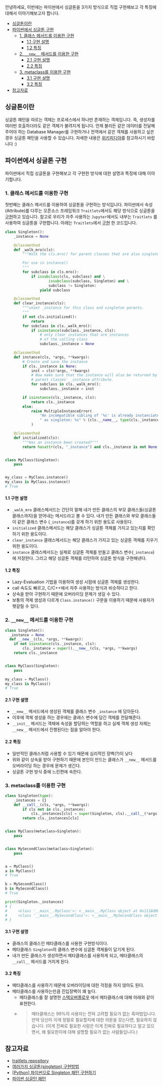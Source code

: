 안녕하세요, 이번에는 파이썬에서 싱글톤을 3가지 방식으로 직접 구현해보고 각 특징에 대해서 이야기해보고자 합니다.

* [싱글톤이란](#싱글톤이란)
* [파이썬에서 싱글톤 구현](#파이썬에서-싱글톤-구현)
  * [1. 클래스 메서드를 이용한 구현](#1.-클래스-메서드를-이용한-구현)
    * [1.1 구현 설명](#1.1-구현-설명)
    * [1.2 특징](#1.2-특징)
  * [2. `__new__` 메서드를 이용한 구현](#2.-`__new__`-메서드를-이용한-구현)
    * [2.1 구현 설명](#2.1-구현-설명)
    * [2.2 특징](#2.2-특징)
  * [3. metaclass를 이용한 구현](#3.-metaclass를-이용한-구현)
    * [3.1 구현 설명](#3.1-구현-설명)
    * [3.2 특징](#3.2-특징)
* [참고자료](#참고자료)

## 싱글톤이란
싱글톤 패턴을 따르는 객체는 프로세스에서 하나만 존재하는 객체입니다. 즉, 생성자를 여러번 호출하더라도 같은 객체가 불려지게 됩니다. 언제 불리든 같은 데이터를 전달해주어야 하는 Database Manager를 구현하거나 전역에서 같은 객체를 사용하고 싶은 경우 싱글톤 패턴을 사용할 수 있습니다. 자세한 내용은 [위키피디아](https://en.wikipedia.org/wiki/Singleton_pattern)를 참고하시기 바랍니다 :)

## 파이썬에서 싱글톤 구현
파이썬에서 직접 싱글톤을 구현해보고 각 구현한 방식에 대한 설명과 특징에 대해 이야기합니다.

### 1. 클래스 메서드를 이용한 구현
첫번째는 클래스 메서드를 이용하여 싱글톤을 구현하는 방식입니다. 파이썬에서 속성(Attribute)를 다루는 오픈소스 프레임워크 `Traitlets`에서도 해당 방식으로 싱글톤을 [구현](https://github.com/ipython/traitlets/blob/main/traitlets/config/configurable.py)하고 있습니다. 참고로 우리가 자주 사용하는 `Jupyter`에서도 내부는 `Traitlets` 를 사용하여 싱글톤을 구현합니다.
아래는 `Traitlets`에서 [구현](https://github.com/ipython/traitlets/blob/main/traitlets/config/configurable.py) 한 코드입니다.
```python
class Singleton():
    _instance = None

    @classmethod
    def _walk_mro(cls):
        """Walk the cls.mro() for parent classes that are also singletons

        For use in instance()
        """
        for subclass in cls.mro():
            if issubclass(cls, subclass) and \
                    issubclass(subclass, Singleton) and \
                    subclass != Singleton:
                yield subclass

    @classmethod
    def clear_instance(cls):
        """unset _instance for this class and singleton parents.
        """
        if not cls.initialized():
            return
        for subclass in cls._walk_mro():
            if isinstance(subclass._instance, cls):
                # only clear instances that are instances
                # of the calling class
                subclass._instance = None

    @classmethod
    def instance(cls, *args, **kwargs):
        # Create and save the instance
        if cls._instance is None:
            inst = cls(*args, **kwargs)
            # Now make sure that the instance will also be returned by
            # parent classes' _instance attribute.
            for subclass in cls._walk_mro():
                subclass._instance = inst

        if isinstance(cls._instance, cls):
            return cls._instance
        else:
            raise MultipleInstanceError(
                "An incompatible sibling of '%s' is already instanciated"
                " as singleton: %s" % (cls.__name__, type(cls._instance).__name__)
            )

    @classmethod
    def initialized(cls):
        """Has an instance been created?"""
        return hasattr(cls, "_instance") and cls._instance is not None


class MyClass(Singleton):
    pass


my_class = MyClass.instance()
my_class is MyClass.instance()
# True
```
#### 1.1 구현 설명
* `_walk_mro` 클래스메서드는 간단히 말해 내가 만든 클래스의 부모 클래스들(싱글톤 클래스까지)을 얻어내는 메서드라고 볼 수 있다. 내가 만든 클래스와 부모 클래스들이 같은 클래스 변수 (`_instance`)를 갖게 하기 위한 용도로 사용된다.
* `initialized` 클래스메서드는 해당 클래스가 싱글톤 객체를 가지고 있는지를 확인하기 위한 용도이다.
* `clear_instance` 클래스메서드는 해당 클래스가 가지고 있는 싱글톤 객체를 지우기 위한 용도이다.
* `instance` 클래스메서드는 실제로 싱글톤 객체를 만들고 클래스 변수(`_instance`)에 저장한다. 그리고 해당 싱글톤 객체를 리턴하여 싱글톤 방식을 구현해낸다.
#### 1.2 특징
* Lazy-Evaluation 기법을 이용하여 생성 시점에 싱글톤 객체를 생성한다.
* call 속도도 빠르고, C/C++에서 자주 사용하는 방식과 비슷하다고 한다.
* 상속을 받아 구현하기 때문에 오버라이딩 문제가 생길 수 있다.
* 보통의 객체 생성과 다르게 `Class.instance()` 구문을 이용하기 때문에 사용자가 헷갈릴 수 있다.

### 2. `__new__` 메서드를 이용한 구현
```python
class Singleton():
  _instance = None
  def __new__(cls, *args, **kwargs):
    if not isinstance(cls._instance, cls):
        cls._instance = super().__new__(cls, *args, **kwargs)
    return cls._instance


class MyClass(Singleton):
    pass

my_class = MyClass()
my_class is MyClass()
# True
```
#### 2.1 구현 설명
* `__new__` 메서드에서 생성된 객체를 클래스 변수 `_instance` 에 담아둔다.
* 이후에 객체 생성을 하는 경우에는 클래스 변수에 담긴 객체를 전달해준다.
* `__init__` 메서드는 객체에 속성을 할당하는 역할을 하고 실제 객체 생성 자체는 `__new__` 메서드에서 진행된다는 점을 알아야 한다.
#### 2.2 특징
* 일반적인 클래스처럼 사용할 수 있기 때문에 심리적인 장벽(?)이 낮다
* 위와 같이 상속을 받아 구현하기 때문에 본인이 만드는 클래스가 `__new__` 메서드를 오버라이딩 하는 경우에 문제가 생긴다.
* 싱글톤 구현 방식 중에 느린편에 속한다.

### 3. metaclass를 이용한 구현
```python
class Singleton(type):
    _instances = {}
    def __call__(cls, *args, **kwargs):
        if cls not in cls._instances:
            cls._instances[cls] = super(Singleton, cls).__call__(*args, **kwargs)
        return cls._instances[cls]


class MyClass(metaclass=Singleton):
    pass


class MySecondClass(metaclass=Singleton):
    pass


a = MyClass()
a is MyClass()
# True

b = MySecondClass()
b is MySecondClass()
# True

print(Singleton._instances)
# {
#     <class '__main__.MyClass'>: <__main__.MyClass object at 0x1118d9be0>,
#     <class '__main__.MySecondClass'>: <__main__.MySecondClass object at 0x110869b80>
# }

```
#### 3.1 구현 설명
* 클래스의 클래스인 메타클래스를 사용한 구현방식이다.
* 메타클래스 `Singleton`의 클래스 변수에 싱글톤 객체들이 담기게 된다.
* 내가 만든 클래스가 생성하면서 메타클래스를 사용하게 되고, 메타클래스의 `__call__` 메서드를 거치게 된다.

#### 3.2 특징
* 메타클래스를 사용하기 때문에 오버라이딩에 대한 걱정을 하지 않아도 된다.
* 메타클래스를 사용하는만큼 진입장벽이 꽤 높다.
  * 메타클래스를 잘 설명한 [스택오버플로우](https://tech.ssut.me/understanding-python-metaclasses/) 에서 메타클래스에 대해 아래와 같이 표현한다.
  * > 메타클래스는 99%의 사용자는 전혀 고려할 필요가 없는 흑마법입니다. 만약 당신이 이게 정말로 필요할지에 대한 의문을 갖는다면, 필요하지 않습니다. (이게 진짜로 필요한 사람은 이게 진짜로 필요하다고 알고 있으면서, 왜 필요한지에 대해 설명할 필요가 없는 사람들입니다.)

## 참고자료
* [traitlets repository](https://github.com/ipython/traitlets)
* [여러가지 싱글톤(singleton) 구현방법](https://wikidocs.net/3693)
* [[Python] 파이썬으로 Singleton 패턴 구현하기](https://jroomstudio.tistory.com/41)
* [파이썬 싱글턴 패턴](https://velog.io/@kimsehwan96/%ED%8C%8C%EC%9D%B4%EC%8D%AC-%EC%8B%B1%EA%B8%80%ED%84%B4-%ED%8C%A8%ED%84%B4)
